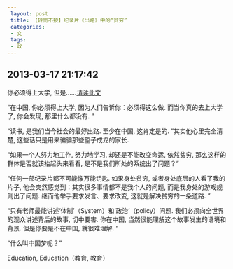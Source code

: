 ```yaml
---
 layout: post
 title: 【转而不按】纪录片《出路》中的“贫穷”
 categories: 
 - 文
 tags:
 - 政
---
```


## 2013-03-17 21:17:42

你必须得上大学, 但是……[请读此文](http://www.infzm.com/content/88435)

“在中国, 你必须得上大学, 因为人们告诉你：必须得这么做. 而当你真的去上大学了, 你会发现, 那里什么都没有. ”

“读书, 是我们当今社会的最好出路. 至少在中国, 这肯定是的. ”其实他心里完全清楚, 这些话只是用来骗骗那些望子成龙的家长. 

“如果一个人努力地工作, 努力地学习, 却还是不能改变命运, 依然贫穷, 那么这样的群体是否就该抬起头来看看, 是不是我们所处的系统出了问题？”

 “任何一部纪录片都不可能像万能钥匙. 如果身处贫穷, 或者身处底层的人看了我的片子, 他会突然感觉到：其实很多事情都不是我个人的问题, 而是我身处的游戏规则出了问题. 继而他举手要求发言、要求改变, 这就是解决贫穷的一条道路. ”
 
 “只有老师最能讲述‘体制’（System）和‘政治’（policy）问题. 我们必须向全世界的观众讲述背后的故事, 切中要害. 你在中国, 当然很能理解这个故事发生的语境和背景. 但是你要是不在中国, 就很难理解. ”
 
“什么叫中国梦呢？”

Education, Education（教育, 教育） 
